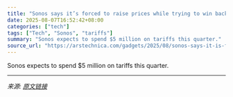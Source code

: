 ```yaml
---
title: "Sonos says it’s forced to raise prices while trying to win back customers"
date: 2025-08-07T16:52:42+08:00
categories: ["tech"]
tags: ["Tech", "Sonos", "tariffs"]
summary: "Sonos expects to spend $5 million on tariffs this quarter."
source_url: "https://arstechnica.com/gadgets/2025/08/sonos-says-it-is-forced-to-raise-prices-while-trying-to-win-back-customers/"
---
```


Sonos expects to spend $5 million on tariffs this quarter.

---

*来源: [原文链接](https://arstechnica.com/gadgets/2025/08/sonos-says-it-is-forced-to-raise-prices-while-trying-to-win-back-customers/)*
